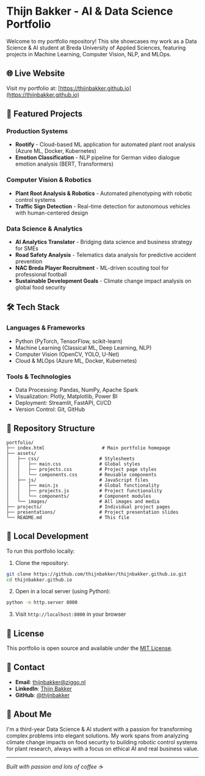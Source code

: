 # Thijn Bakker - AI & Data Science Portfolio

Welcome to my portfolio repository! This site showcases my work as a Data Science & AI student at Breda University of Applied Sciences, featuring projects in Machine Learning, Computer Vision, NLP, and MLOps.

## 🌐 Live Website
Visit my portfolio at: [https://thijnbakker.github.io](https://thijnbakker.github.io)

## 🚀 Featured Projects

### Production Systems
- **Rootify** - Cloud-based ML application for automated plant root analysis (Azure ML, Docker, Kubernetes)
- **Emotion Classification** - NLP pipeline for German video dialogue emotion analysis (BERT, Transformers)

### Computer Vision & Robotics
- **Plant Root Analysis & Robotics** - Automated phenotyping with robotic control systems
- **Traffic Sign Detection** - Real-time detection for autonomous vehicles with human-centered design

### Data Science & Analytics
- **AI Analytics Translator** - Bridging data science and business strategy for SMEs
- **Road Safety Analysis** - Telematics data analysis for predictive accident prevention
- **NAC Breda Player Recruitment** - ML-driven scouting tool for professional football
- **Sustainable Development Goals** - Climate change impact analysis on global food security

## 🛠️ Tech Stack

### Languages & Frameworks
- Python (PyTorch, TensorFlow, scikit-learn)
- Machine Learning (Classical ML, Deep Learning, NLP)
- Computer Vision (OpenCV, YOLO, U-Net)
- Cloud & MLOps (Azure ML, Docker, Kubernetes)

### Tools & Technologies
- Data Processing: Pandas, NumPy, Apache Spark
- Visualization: Plotly, Matplotlib, Power BI
- Deployment: Streamlit, FastAPI, CI/CD
- Version Control: Git, GitHub

## 📂 Repository Structure

```
portfolio/
├── index.html                     # Main portfolio homepage
├── assets/
│   ├── css/                      # Stylesheets
│   │   ├── main.css              # Global styles
│   │   ├── projects.css          # Project page styles
│   │   └── components.css        # Reusable components
│   ├── js/                       # JavaScript files
│   │   ├── main.js               # Global functionality
│   │   ├── projects.js           # Project functionality
│   │   └── components/           # Component modules
│   └── images/                   # All images and media
├── projects/                     # Individual project pages
├── presentations/                # Project presentation slides
└── README.md                     # This file
```

## 🚀 Local Development

To run this portfolio locally:

1. Clone the repository:
```bash
git clone https://github.com/thijnbakker/thijnbakker.github.io.git
cd thijnbakker.github.io
```

2. Open in a local server (using Python):
```bash
python -m http.server 8000
```

3. Visit `http://localhost:8000` in your browser

## 📝 License

This portfolio is open source and available under the [MIT License](LICENSE).

## 📧 Contact

- **Email**: thijnbakker@ziggo.nl
- **LinkedIn**: [Thijn Bakker](https://www.linkedin.com/in/thijn-bakker-7b9234290)
- **GitHub**: [@thijnbakker](https://github.com/thijnbakker)

## 🎯 About Me

I'm a third-year Data Science & AI student with a passion for transforming complex problems into elegant solutions. My work spans from analyzing climate change impacts on food security to building robotic control systems for plant research, always with a focus on ethical AI and real business value.

---

*Built with passion and lots of coffee ☕*
